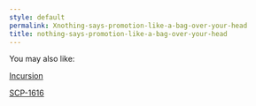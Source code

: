 ```yaml
---
style: default
permalink: Xnothing-says-promotion-like-a-bag-over-your-head
title: nothing-says-promotion-like-a-bag-over-your-head
---
```

You may also like:

[Incursion](http://scp-wiki.net/incursion)

[SCP-1616](http://scp-wiki.net/scp-1616)
